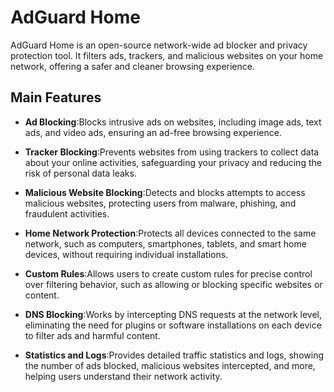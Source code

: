 # AdGuard Home

AdGuard Home is an open-source network-wide ad blocker and privacy protection tool. It filters ads, trackers, and malicious websites on your home network, offering a safer and cleaner browsing experience.

## Main Features

- **Ad Blocking**:Blocks intrusive ads on websites, including image ads, text ads, and video ads, ensuring an ad-free browsing experience.

- **Tracker Blocking**:Prevents websites from using trackers to collect data about your online activities, safeguarding your privacy and reducing the risk of personal data leaks.

- **Malicious Website Blocking**:Detects and blocks attempts to access malicious websites, protecting users from malware, phishing, and fraudulent activities.

- **Home Network Protection**:Protects all devices connected to the same network, such as computers, smartphones, tablets, and smart home devices, without requiring individual installations.

- **Custom Rules**:Allows users to create custom rules for precise control over filtering behavior, such as allowing or blocking specific websites or content.

- **DNS Blocking**:Works by intercepting DNS requests at the network level, eliminating the need for plugins or software installations on each device to filter ads and harmful content.

- **Statistics and Logs**:Provides detailed traffic statistics and logs, showing the number of ads blocked, malicious websites intercepted, and more, helping users understand their network activity.